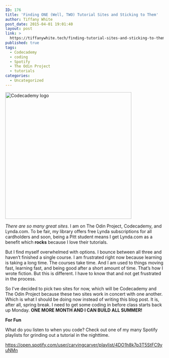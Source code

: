 ```yaml
---
ID: 176
title: 'Finding ONE (Well, TWO) Tutorial Sites and Sticking to Them'
author: Tiffany White
post_date: 2015-04-01 19:01:40
layout: post
link: >
  https://tiffanywhite.tech/finding-tutorial-sites-and-sticking-to-them/
published: true
tags:
  - Codecademy
  - coding
  - Spotify
  - The Odin Project
  - tutorials
categories:
  - Uncategorized
---
```

<img class=" alignright" src="http://helloburgh.me/wp-content/uploads/2015/04/wpid-codecademy-logo.png" alt="Codecademy logo" width="401" height="401" />

<em>There are so many great sites</em>. I am on The Odin Project, Codecademy, and Lynda.com. To be fair, my library offers free Lynda subscriptions for all cardholders and soon, being a Pitt student means I get Lynda.com as a benefit which <strong>rocks</strong> because I love their tutorials.

But I find myself overwhelmed with options. I bounce between all three and haven’t finished a single course. I am frustrated right now because learning is taking a long time. The courses take time. And I am used to things moving fast, learning fast, and being good after a short amount of time. That’s how I wrote fiction. But this is different. I have to know that and not get frustrated in the process.

So I’ve decided to pick two sites for now, which will be Codecademy and The Odin Project because these two sites work in concert with one another. Which is what I should be doing now instead of writing this blog post. It is, after all, spring break. I need to get some coding in before class starts back up Monday. <strong>ONE MORE MONTH AND I CAN BUILD ALL SUMMER!</strong>

<strong>For Fun</strong>

What do you listen to when you code? Check out one of my many Spotify playlists for grinding out a tutorial in the nighttime.

https://open.spotify.com/user/carvingcarver/playlist/4DO1h8k7p3T5StFC9yuNMn

